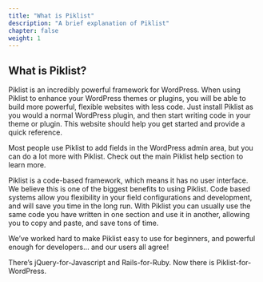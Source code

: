 ```yaml
---
title: "What is Piklist"
description: "A brief explanation of Piklist"
chapter: false
weight: 1
---
```


## What is Piklist?
Piklist is an incredibly powerful framework for WordPress. When using Piklist to enhance your WordPress themes or plugins, you will be able to build more powerful, flexible websites with less code. Just install Piklist as you would a normal WordPress plugin, and then start writing code in your theme or plugin. This website should help you get started and provide a quick reference.

Most people use Piklist to add fields in the WordPress admin area, but you can do a lot more with Piklist. Check out the main Piklist help section to learn more.

Piklist is a code-based framework, which means it has no user interface. We believe this is one of the biggest benefits to using Piklist. Code based systems allow you flexibility in your field configurations and development, and will save you time in the long run. With Piklist you can usually use the same code you have written in one section and use it in another, allowing you to copy and paste, and save tons of time.

We’ve worked hard to make Piklist easy to use for beginners, and powerful enough for developers… and our users all agree!

There’s jQuery-for-Javascript and Rails-for-Ruby. Now there is Piklist-for-WordPress.
